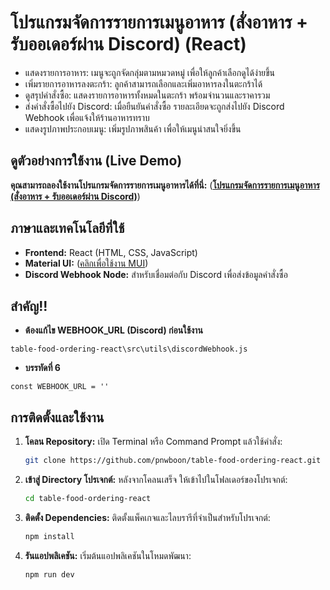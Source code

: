 # โปรแกรมจัดการรายการเมนูอาหาร (สั่งอาหาร + รับออเดอร์ผ่าน Discord) (React)
* แสดงรายการอาหาร: เมนูจะถูกจัดกลุ่มตามหมวดหมู่ เพื่อให้ลูกค้าเลือกดูได้ง่ายขึ้น
* เพิ่มรายการอาหารลงตะกร้า: ลูกค้าสามารถเลือกและเพิ่มอาหารลงในตะกร้าได้
* ดูสรุปคำสั่งซื้อ: แสดงรายการอาหารทั้งหมดในตะกร้า พร้อมจำนวนและราคารวม
* ส่งคำสั่งซื้อไปยัง Discord: เมื่อยืนยันคำสั่งซื้อ รายละเอียดจะถูกส่งไปยัง Discord Webhook เพื่อแจ้งให้ร้านอาหารทราบ
* แสดงรูปภาพประกอบเมนู: เพิ่มรูปภาพสินค้า เพื่อให้เมนูน่าสนใจยิ่งขึ้น

## ดูตัวอย่างการใช้งาน (Live Demo)
**คุณสามารถลองใช้งานโปรแกรมจัดการรายการเมนูอาหารได้ที่นี่:**
(<a href="https://pnwboon.github.io/table-food-ordering-react/" target="_blank" rel="noopener noreferrer">**โปรแกรมจัดการรายการเมนูอาหาร (สั่งอาหาร + รับออเดอร์ผ่าน Discord)**</a>)

## ภาษาและเทคโนโลยีที่ใช้
* **Frontend:** React (HTML, CSS, JavaScript)
* **Material UI:** (<a href="https://mui.com/">คลิกเพื่อใช้งาน MUI</a>)
* **Discord Webhook Node:** สำหรับเชื่อมต่อกับ Discord เพื่อส่งข้อมูลคำสั่งซื้อ

## สำคัญ!!
* **ต้องแก้ไข WEBHOOK_URL (Discord) ก่อนใช้งาน**
```
table-food-ordering-react\src\utils\discordWebhook.js
```
* **บรรทัดที่ 6**
```
const WEBHOOK_URL = ''
```

## การติดตั้งและใช้งาน
1.  **โคลน Repository:**
    เปิด Terminal หรือ Command Prompt แล้วใช้คำสั่ง:
    ```bash
    git clone https://github.com/pnwboon/table-food-ordering-react.git
    ```
2.  **เข้าสู่ Directory โปรเจกต์:**
    หลังจากโคลนเสร็จ ให้เข้าไปในโฟลเดอร์ของโปรเจกต์:
    ```bash
    cd table-food-ordering-react
    ```
3.  **ติดตั้ง Dependencies:**
    ติดตั้งแพ็คเกจและไลบรารีที่จำเป็นสำหรับโปรเจกต์:
    ```bash
    npm install
    ```

4.  **รันแอปพลิเคชัน:**
    เริ่มต้นแอปพลิเคชันในโหมดพัฒนา:
    ```bash
    npm run dev
    ```
